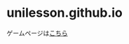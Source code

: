 # unilesson.github.io

ゲームページは[こちら](https://majimun-kobo.github.io/unilesson.github.io/unilesson/games/unilesson01/)

